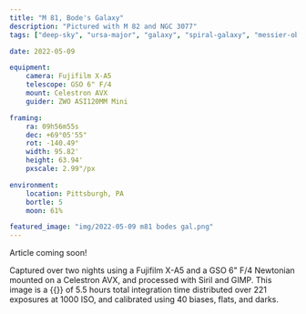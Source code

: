 ```yaml
---
title: "M 81, Bode's Galaxy"
description: "Pictured with M 82 and NGC 3077"
tags: ["deep-sky", "ursa-major", "galaxy", "spiral-galaxy", "messier-object"]

date: 2022-05-09

equipment:
    camera: Fujifilm X-A5
    telescope: GSO 6" F/4
    mount: Celestron AVX
    guider: ZWO ASI120MM Mini

framing:
    ra: 09h56m55s
    dec: +69°05'55"
    rot: -140.49°
    width: 95.82'
    height: 63.94'
    pxscale: 2.99"/px

environment:
    location: Pittsburgh, PA
    bortle: 5
    moon: 61%

featured_image: "img/2022-05-09 m81 bodes gal.png"
---
```


Article coming soon!

Captured over two nights using a Fujifilm X-A5 and a GSO 6" F/4 Newtonian mounted on a Celestron AVX, and processed with Siril and GIMP. This image is a {{<def stack />}} of 5.5 hours total integration time distributed over 221 exposures at 1000 ISO, and calibrated using 40 biases, flats, and darks.